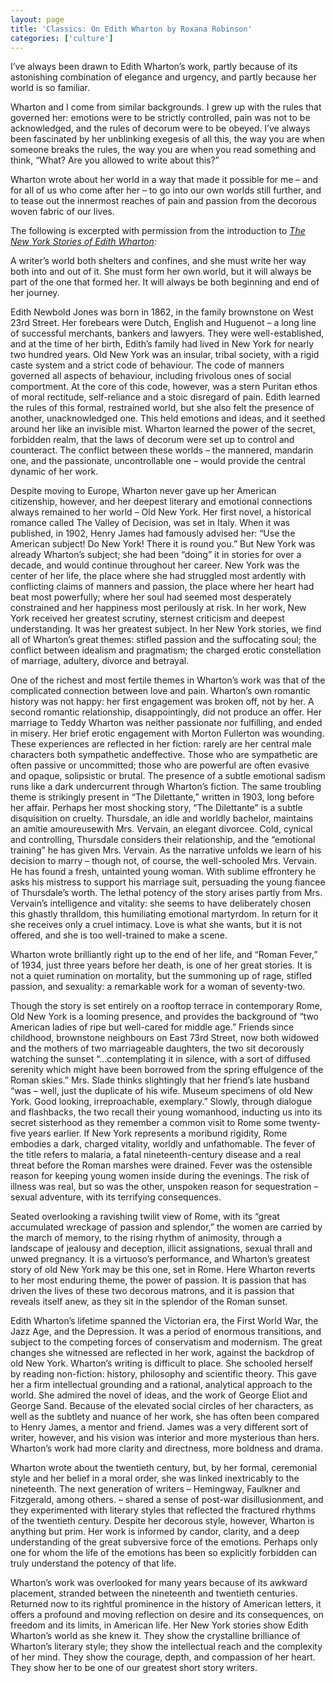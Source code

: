 ```yaml
---
layout: page
title: 'Classics: On Edith Wharton by Roxana Robinson'
categories: ['culture']
---
```

<p>I&#8217;ve always been drawn to Edith Wharton&#8217;s work, partly because of its astonishing combination of elegance and urgency, and partly because her world is so familiar.</p>
<p>Wharton and I come from similar backgrounds. I grew up with the rules that governed her: emotions were to be strictly controlled, pain was not to be acknowledged, and the rules of decorum were to be obeyed. I&#8217;ve always been fascinated by her unblinking exegesis of all this, the way you are when someone breaks the rules, the way you are when you read something and think, &#8220;What? Are you allowed to write about this?&#8221;</p>
<p>Wharton wrote about her world in a way that made it possible for me &#8211; and for all of us who come after her &#8211; to go into our own worlds still further, and to tease out the innermost reaches of pain and passion from the decorous woven fabric of our lives.</p>
<p>The following is excerpted with permission from the introduction to <a href="http://www.nybooks.com/shop/product?usca_p=t&amp;product_id=7152"><em>The New York Stories of Edith Wharton</em></a>:</p>
<p>A writer&#8217;s world both shelters and confines, and she must write her way both into and out of it. She must form her own world, but it will always be part of the one that formed her. It will always be both beginning and end of her journey.</p>
<p>Edith Newbold Jones was born in 1862, in the family brownstone on West 23rd Street. Her forebears were Dutch, English and Huguenot &#8211; a long line of successful merchants, bankers and lawyers. They were well-established, and at the time of her birth, Edith&#8217;s family had lived in New York for nearly two hundred years. Old New York was an insular, tribal society, with a rigid caste system and a strict code of behaviour. The code of manners governed all aspects of behaviour, including frivolous ones of social comportment. At the core of this code, however, was a stern Puritan ethos of moral rectitude, self-reliance and a stoic disregard of pain. Edith learned the rules of this formal, restrained world, but she also felt the presence of another, unacknowledged one. This held emotions and ideas, and it seethed around her like an invisible mist. Wharton learned the power of the secret, forbidden realm, that the laws of decorum were set up to control and counteract. The conflict between these worlds &#8211; the mannered, mandarin one, and the passionate, uncontrollable one  &#8211; would provide the central dynamic of her work.</p>
<p>Despite moving to Europe, Wharton never gave up her American citizenship, however, and her deepest literary and  emotional connections always remained to her world &#8211; Old New York. Her first novel, a historical romance called The Valley of Decision, was set in Italy. When it was published, in 1902, Henry James had famously advised her: &#8220;Use the American subject! Do New York! There it is round you.&#8221; But New York was already Wharton&#8217;s subject; she had been &#8220;doing&#8221; it in stories for over a decade, and would continue throughout her career. New York was the center of her life, the place where she had struggled most ardently with conflicting claims of manners and passion, the place where her heart had beat most powerfully; where her soul had seemed most desperately constrained and her happiness most perilously at risk. In her work, New York received her greatest scrutiny, sternest criticism and deepest understanding. It was her greatest subject. In her New York stories, we find all of Wharton&#8217;s great themes: stifled passion and the suffocating soul; the conflict between idealism and pragmatism; the charged erotic constellation of marriage, adultery, divorce and betrayal.</p>
<p>One of the richest and most fertile themes in Wharton&#8217;s work was that of the complicated connection between love and pain. Wharton&#8217;s own romantic history was not happy: her first engagement was broken off, not by her. A second romantic relationship, disappointingly, did not produce an offer. Her marriage to Teddy Wharton was neither passionate nor fulfilling, and ended in misery. Her brief erotic engagement with Morton Fullerton was wounding. These experiences are reflected in her fiction: rarely are her central male characters both sympathetic andeffective. Those who are sympathetic are often passive or uncommitted; those who are powerful are often evasive and opaque, solipsistic or brutal. The presence of a subtle emotional sadism runs like a dark undercurrent through Wharton&#8217;s fiction. The same troubling theme is strikingly present in &#8220;The Dilettante,&#8221; written in 1903, long before her affair. Perhaps her most shocking story, &#8220;The Dilettante&#8221; is a subtle disquisition on cruelty. Thursdale, an idle and worldly bachelor, maintains an amitie amoureusewith Mrs. Vervain, an elegant divorcee. Cold, cynical and controlling, Thursdale considers their relationship, and the &#8220;emotional training&#8221; he has given Mrs. Vervain. As the narrative unfolds we learn of his decision to marry &#8211; though not, of course, the well-schooled Mrs. Vervain. He has found a fresh, untainted young woman. With sublime effrontery he asks his mistress to support his marriage suit, persuading the young fiancee of Thursdale&#8217;s worth. The lethal potency of the story arises partly from Mrs. Vervain&#8217;s intelligence and vitality: she seems to have deliberately chosen this ghastly thralldom, this humiliating emotional martyrdom. In return for it she receives only a cruel intimacy. Love is what she wants, but it is not offered,  and she is too well-trained to make a scene.</p>
<p>Wharton wrote brilliantly right up to the end of her life, and &#8220;Roman Fever,&#8221; of 1934, just three years before her death, is one of her great stories. It is not a quiet rumination on mortality, but the summoning up of rage, stifled passion, and sexuality: a remarkable work for a woman of seventy-two.</p>
<p>Though the story is set entirely on a rooftop terrace in contemporary Rome, Old New York is a looming presence, and provides the background of &#8220;two American ladies of ripe but well-cared for middle age.&#8221; Friends since childhood, brownstone neighbours on East 73rd Street, now both widowed and the mothers of two marriageable daughters, the two sit      decorously watching the sunset &#8220;&#8230;contemplating it in silence, with a sort of diffused serenity which might have been borrowed from the spring effulgence of the Roman skies.&#8221;  Mrs. Slade thinks slightingly that her friend&#8217;s late husband &#8220;was &#8211; well, just the duplicate of his wife. Museum specimens of old New York. Good looking, irreproachable, exemplary.&#8221; Slowly, through dialogue and flashbacks, the two recall their young womanhood,  inducting us into its secret sisterhood as they remember a common visit to Rome some twenty-five years earlier. If New York represents a moribund rigidity, Rome embodies a dark, charged vitality, worldly and unfathomable. The fever of the title refers to malaria, a fatal nineteenth-century disease and a real threat before the Roman marshes were drained. Fever was the ostensible reason for keeping young women inside during the evenings. The risk of illness was real, but so was the other, unspoken reason for sequestration &#8211; sexual adventure, with its terrifying consequences.</p>
<p>Seated overlooking a ravishing twilit view of Rome, with its &#8220;great accumulated wreckage of passion and splendor,&#8221; the women are carried by the march of memory, to  the rising rhythm of animosity, through a landscape of jealousy and deception, illicit assignations, sexual thrall and unwed pregnancy. It is a virtuoso&#8217;s performance, and Wharton&#8217;s greatest story of old New York may be this one, set in Rome. Here Wharton reverts to her most enduring theme, the power of passion. It is passion that has driven the lives of these two decorous matrons, and it is passion that reveals itself anew, as they sit in the splendor of the Roman sunset.</p>
<p>Edith Wharton&#8217;s lifetime spanned the Victorian era, the First World War, the Jazz Age, and the Depression. It was a period of enormous transitions, and subject to the competing forces of conservatism and modernism. The great changes she witnessed are reflected in her work, against the backdrop of old New York. Wharton&#8217;s writing is difficult to place. She schooled herself by reading non-fiction: history, philosophy and scientific theory. This gave her a firm intellectual grounding and a rational, analytical approach to the world. She admired the novel of ideas, and the work of George Eliot and George Sand. Because of the elevated social circles of her characters, as well as the subtlety and nuance of her work, she has often been compared to Henry James, a mentor and friend. James was a very different sort of writer, however, and his vision was interior and more mysterious than hers. Wharton&#8217;s work had more clarity and directness, more boldness and drama.</p>
<p>Wharton wrote about the twentieth century, but, by her formal, ceremonial style and her belief in a moral order, she was linked inextricably to the nineteenth. The next generation of writers &#8211; Hemingway, Faulkner and Fitzgerald, among others.  &#8211; shared a sense of post-war disillusionment, and they experimented with literary styles that reflected the fractured rhythms of the twentieth century. Despite her decorous style, however, Wharton is anything but prim. Her work is informed by candor, clarity, and a deep  understanding of the great subversive force of the emotions. Perhaps only one for whom the life of the emotions has been so explicitly forbidden can truly understand the potency of that life.</p>
<p>Wharton&#8217;s work was overlooked for many years because of its awkward placement, stranded between the nineteenth and twentieth centuries. Returned now to its rightful prominence in the history of American letters, it offers a profound and moving reflection on desire and its consequences, on freedom and its limits, in American life. Her New York stories show Edith Wharton&#8217;s world as she knew it. They show the crystalline brilliance of Wharton&#8217;s literary style; they show the intellectual reach and the complexity of her mind. They show the courage, depth, and compassion of her heart. They show her to be one of our greatest short story writers.</p>

